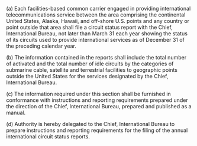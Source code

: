 (a) Each facilities-based common carrier engaged in providing international telecommunications service between the area comprising the continental United States, Alaska, Hawaii, and off-shore U.S. points and any country or point outside that area shall file a circuit status report with the Chief, International Bureau, not later than March 31 each year showing the status of its circuits used to provide international services as of December 31 of the preceding calendar year.

(b) The information contained in the reports shall include the total number of activated and the total number of idle circuits by the categories of submarine cable, satellite and terrestrial facilities to geographic points outside the United States for the services designated by the Chief, International Bureau.

(c) The information required under this section shall be furnished in conformance with instructions and reporting requirements prepared under the direction of the Chief, International Bureau, prepared and published as a manual.

(d) Authority is hereby delegated to the Chief, International Bureau to prepare instructions and reporting requirements for the filing of the annual international circuit status reports.


